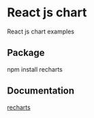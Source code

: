 
# React js chart

React js chart examples

## Package
npm install recharts

## Documentation

[recharts](https://recharts.org/en-US)